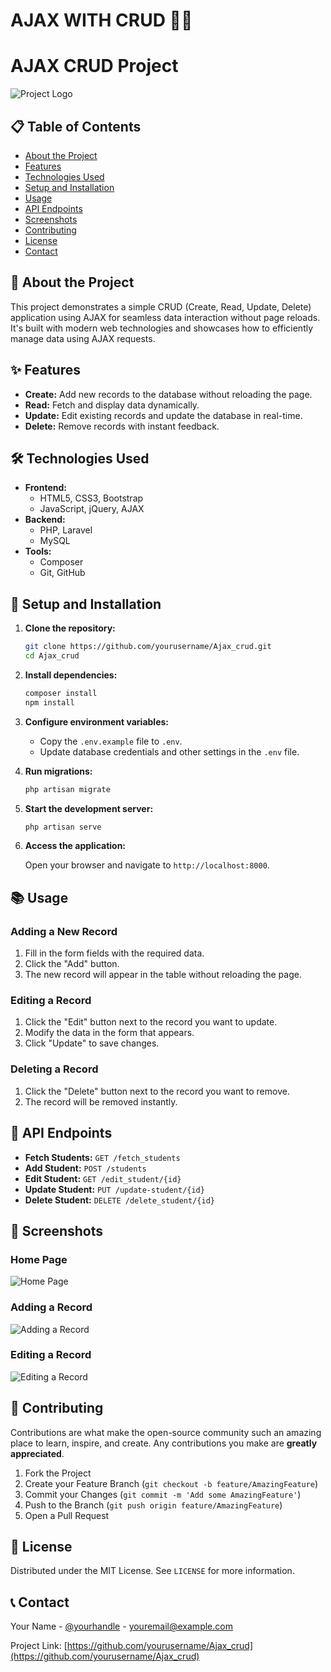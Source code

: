 <h1>AJAX WITH CRUD 🐱‍👤</h1>

# AJAX CRUD Project

![Project Logo](https://example.com/logo.png)

## 📋 Table of Contents

- [About the Project](#about-the-project)
- [Features](#features)
- [Technologies Used](#technologies-used)
- [Setup and Installation](#setup-and-installation)
- [Usage](#usage)
- [API Endpoints](#api-endpoints)
- [Screenshots](#screenshots)
- [Contributing](#contributing)
- [License](#license)
- [Contact](#contact)

## 📖 About the Project

This project demonstrates a simple CRUD (Create, Read, Update, Delete) application using AJAX for seamless data interaction without page reloads. It's built with modern web technologies and showcases how to efficiently manage data using AJAX requests.

## ✨ Features

- **Create:** Add new records to the database without reloading the page.
- **Read:** Fetch and display data dynamically.
- **Update:** Edit existing records and update the database in real-time.
- **Delete:** Remove records with instant feedback.

## 🛠 Technologies Used

- **Frontend:**
  - HTML5, CSS3, Bootstrap
  - JavaScript, jQuery, AJAX
- **Backend:**
  - PHP, Laravel
  - MySQL
- **Tools:**
  - Composer
  - Git, GitHub

## 🚀 Setup and Installation

1. **Clone the repository:**

    ```bash
    git clone https://github.com/yourusername/Ajax_crud.git
    cd Ajax_crud
    ```

2. **Install dependencies:**

    ```bash
    composer install
    npm install
    ```

3. **Configure environment variables:**

    - Copy the `.env.example` file to `.env`.
    - Update database credentials and other settings in the `.env` file.

4. **Run migrations:**

    ```bash
    php artisan migrate
    ```

5. **Start the development server:**

    ```bash
    php artisan serve
    ```

6. **Access the application:**

    Open your browser and navigate to `http://localhost:8000`.

## 📚 Usage

### Adding a New Record

1. Fill in the form fields with the required data.
2. Click the "Add" button.
3. The new record will appear in the table without reloading the page.

### Editing a Record

1. Click the "Edit" button next to the record you want to update.
2. Modify the data in the form that appears.
3. Click "Update" to save changes.

### Deleting a Record

1. Click the "Delete" button next to the record you want to remove.
2. The record will be removed instantly.

## 🔗 API Endpoints

- **Fetch Students:** `GET /fetch_students`
- **Add Student:** `POST /students`
- **Edit Student:** `GET /edit_student/{id}`
- **Update Student:** `PUT /update-student/{id}`
- **Delete Student:** `DELETE /delete_student/{id}`

## 📸 Screenshots

### Home Page
![Home Page](https://example.com/homepage.png)

### Adding a Record
![Adding a Record](https://example.com/addrecord.png)

### Editing a Record
![Editing a Record](https://example.com/editrecord.png)

## 🤝 Contributing

Contributions are what make the open-source community such an amazing place to learn, inspire, and create. Any contributions you make are **greatly appreciated**.

1. Fork the Project
2. Create your Feature Branch (`git checkout -b feature/AmazingFeature`)
3. Commit your Changes (`git commit -m 'Add some AmazingFeature'`)
4. Push to the Branch (`git push origin feature/AmazingFeature`)
5. Open a Pull Request

## 📝 License

Distributed under the MIT License. See `LICENSE` for more information.

## 📞 Contact

Your Name - [@yourhandle](https://twitter.com/yourhandle) - youremail@example.com

Project Link: [https://github.com/yourusername/Ajax_crud](https://github.com/yourusername/Ajax_crud)
